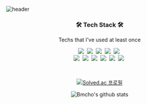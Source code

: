 ![header](https://capsule-render.vercel.app/api?type=Waving&color=auto&height=300&section=header&text=Welcome&desc=byeongming`s%20github&fontSize=90&descAlign=70&descAlignY=70&fontColor=363636)

<h3 align="center">🛠 Tech Stack 🛠</h3>

<p align="center"> Techs that I've used at least once </p>

<p align="center">
  <img src="https://img.shields.io/badge/Python-3766AB?style=flat-square&logo=Python&logoColor=white"/></a>&nbsp 
  <img src="https://img.shields.io/badge/Java-007396?style=flat-square&logo=Java&logoColor=white"/></a>&nbsp 
  <img src="https://img.shields.io/badge/.NET-5C2D91?style=flat-square&logo=.net&logoColor=white"/></a>&nbsp
  <img src="https://img.shields.io/badge/Javascript-ffb13b?style=flat-square&logo=javascript&logoColor=white"/></a>&nbsp 
  <img src="https://img.shields.io/badge/c%23-%23239120.svg?style=flat-square&logo=c-sharp&logoColor=white"/></a>&nbsp 

  <br>
  <img src="https://img.shields.io/badge/SpringBoot-6DB33F?style=flat-square&logo=Spring&logoColor=white"/></a>&nbsp 
  <img src="https://img.shields.io/badge/Django-092E20?style=flat-square&logo=Django&logoColor=white"/></a>&nbsp 
  <img src="https://img.shields.io/badge/Mysql-4298B8?style=flat-square&logo=MySql&logoColor=white"/></a>&nbsp 
  <img src="https://img.shields.io/badge/Django-Rest-ff1709?style=flat-square&logo=django&logoColor=white&color=ff1709&labelColor=gray"/></a>&nbsp
  <img src="https://img.shields.io/badge/FastAPI-009688?style=flat-square&logo=fastapi&logoColor=white"/></a>&nbsp
  <img src="https://img.shields.io/badge/docker-%230db7ed.svg?style=flat-square&logo=docker&logoColor=white"/></a>&nbsp
  
</p>

<br>

<div align=center>
  
[![Solved.ac
프로필](http://mazassumnida.wtf/api/v2/generate_badge?boj=bmcho91)](https://solved.ac/bmcho91)

  
![Bmcho's github stats](https://github-readme-stats.vercel.app/api?username=bmcho&show_icons=true)
  
</div>
